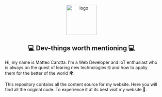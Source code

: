 <p align="center">
  <img width="100" src="logo.png" alt="logo">
</p>

<h2 align="center"> 💻 Dev-things worth mentioning 💻 </h2>

Hi, my name is Matteo Carotta. I'm a Web Developer and IoT enthusiast who is always on the quest of learing new technologies 🤓 and how to appliy them for the better of the world 🌍.

This repository contains all the content source for my website. Here you will find all the original code. To experience it at its best visit my website 🚀.
